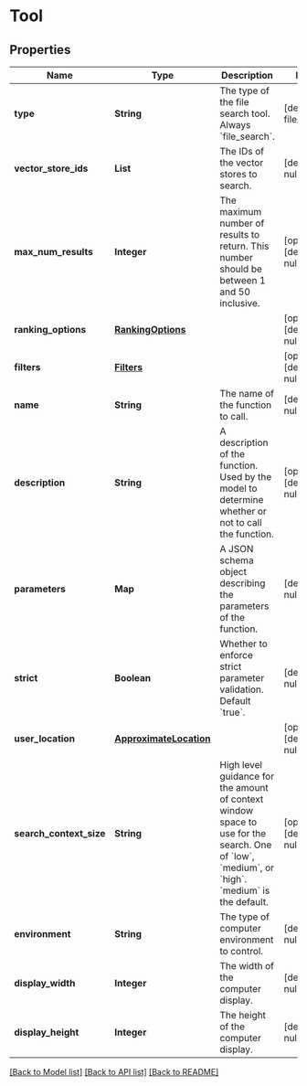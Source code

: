 # Tool
## Properties

| Name | Type | Description | Notes |
|------------ | ------------- | ------------- | -------------|
| **type** | **String** | The type of the file search tool. Always &#x60;file_search&#x60;. | [default to file_search] |
| **vector\_store\_ids** | **List** | The IDs of the vector stores to search. | [default to null] |
| **max\_num\_results** | **Integer** | The maximum number of results to return. This number should be between 1 and 50 inclusive. | [optional] [default to null] |
| **ranking\_options** | [**RankingOptions**](RankingOptions.md) |  | [optional] [default to null] |
| **filters** | [**Filters**](Filters.md) |  | [optional] [default to null] |
| **name** | **String** | The name of the function to call. | [default to null] |
| **description** | **String** | A description of the function. Used by the model to determine whether or not to call the function. | [optional] [default to null] |
| **parameters** | **Map** | A JSON schema object describing the parameters of the function. | [default to null] |
| **strict** | **Boolean** | Whether to enforce strict parameter validation. Default &#x60;true&#x60;. | [default to null] |
| **user\_location** | [**ApproximateLocation**](ApproximateLocation.md) |  | [optional] [default to null] |
| **search\_context\_size** | **String** | High level guidance for the amount of context window space to use for the search. One of &#x60;low&#x60;, &#x60;medium&#x60;, or &#x60;high&#x60;. &#x60;medium&#x60; is the default. | [optional] [default to null] |
| **environment** | **String** | The type of computer environment to control. | [default to null] |
| **display\_width** | **Integer** | The width of the computer display. | [default to null] |
| **display\_height** | **Integer** | The height of the computer display. | [default to null] |

[[Back to Model list]](../README.md#documentation-for-models) [[Back to API list]](../README.md#documentation-for-api-endpoints) [[Back to README]](../README.md)

